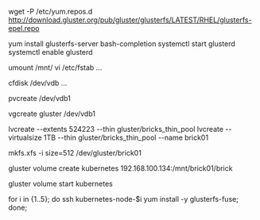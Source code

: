 wget -P /etc/yum.repos.d http://download.gluster.org/pub/gluster/glusterfs/LATEST/RHEL/glusterfs-epel.repo

yum install glusterfs-server bash-completion
systemctl start glusterd
systemctl enable glusterd

umount /mnt/
vi /etc/fstab
...

cfdisk /dev/vdb
...

pvcreate /dev/vdb1

vgcreate gluster /dev/vdb1

lvcreate --extents 524223 --thin gluster/bricks_thin_pool
lvcreate --virtualsize 1TB --thin gluster/bricks_thin_pool --name brick01

mkfs.xfs -i size=512 /dev/gluster/brick01

gluster volume create kubernetes 192.168.100.134:/mnt/brick01/brick

gluster volume start kubernetes

for i in {1..5}; do ssh kubernetes-node-$i yum install -y glusterfs-fuse; done;
